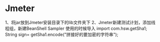# Jmeter
1、将jar放到Jmeter安装目录下的lib文件夹下
2、Jmeter新建测试计划，添加线程组，新建BeanShell Sampler
使用的时候导入
import com.hsw.getSha1;
String sign= getSha1.encode("拼接好的要加密的字符串");
